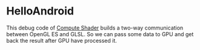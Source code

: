 # HelloAndroid
This debug code of [Compute Shader](https://arm-software.github.io/opengl-es-sdk-for-android/compute_intro.html) builds a two-way communication between OpenGL ES and GLSL. So we can pass some data to GPU and get back the result after GPU have processed it.